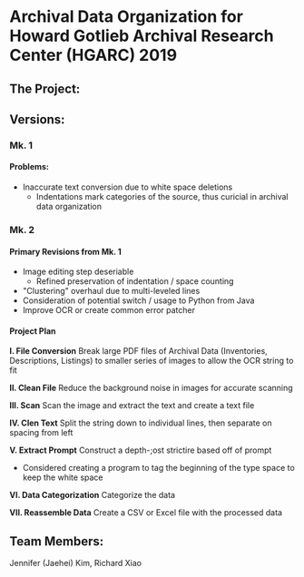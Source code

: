# Archival Data Organization for Howard Gotlieb Archival Research Center (HGARC) 2019 #

## The Project: ##

## Versions: ##
### Mk. 1 ###

#### Problems: ####
* Inaccurate text conversion due to white space deletions
  * Indentations mark categories of the source, thus curicial in archival data organization

### Mk. 2 ###

#### Primary Revisions from Mk. 1 ####
* Image editing step deseriable
  * Refined preservation of indentation / space counting
* "Clustering" overhaul due to multi-leveled lines
* Consideration of potential switch / usage to Python from Java
* Improve OCR or create common error patcher

#### Project Plan ####
__I. File Conversion__
Break large PDF files of Archival Data (Inventories, Descriptions, Listings) to smaller series of images to allow the OCR string to fit

__II. Clean File__
Reduce the background noise in images for accurate scanning

__III. Scan__
Scan the image and extract the text and create a text file

__IV. Clen Text__
Split the string down to individual lines, then separate on spacing from left

__V. Extract Prompt__
Construct a depth-;ost strictire based off of prompt
* Considered creating a program to tag the beginning of the type space to keep the white space

__VI. Data Categorization__
Categorize the data

__VII. Reassemble Data__
Create a CSV or Excel file with the processed data








## Team Members:
Jennifer (Jaehei) Kim, Richard Xiao
